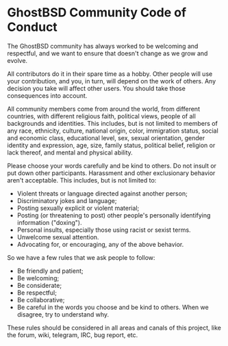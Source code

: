 GhostBSD Community Code of Conduct
==================================

The GhostBSD community has always worked to be welcoming and respectful, and we want to ensure that doesn't change as we grow and evolve.

All contributors do it in their spare time as a hobby. Other people will use your contribution, and you, in turn, will depend on the work of others. Any decision you take will affect other users. You should take those consequences into account.

All community members come from around the world, from different countries, with different religious faith, political views, people of all backgrounds and identities. This includes, but is not limited to members of any race, ethnicity, culture, national origin, color, immigration status, social and economic class, educational level, sex, sexual orientation, gender identity and expression, age, size, family status, political belief, religion or lack thereof, and mental and physical ability.

Please choose your words carefully and be kind to others. Do not insult or put down other participants. Harassment and other exclusionary behavior aren't acceptable. This includes, but is not limited to:

* Violent threats or language directed against another person;
* Discriminatory jokes and language;
* Posting sexually explicit or violent material;
* Posting (or threatening to post) other people's personally identifying information ("doxing").
* Personal insults, especially those using racist or sexist terms.
* Unwelcome sexual attention.
* Advocating for, or encouraging, any of the above behavior.

So we have a few rules that we ask people to follow:

* Be friendly and patient;
* Be welcoming;
* Be considerate;
* Be respectful;
* Be collaborative;
* Be careful in the words you choose and be kind to others. When we disagree, try to understand why.

These rules should be considered in all areas and canals of this project, like the forum, wiki, telegram, IRC, bug report, etc.
